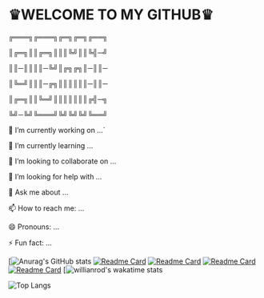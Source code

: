 # ♛WELCOME TO MY GITHUB♛

╔═══╗╔═══╗╔═╗╔═╗╔══╗

║╔═╗║║╔═╗║║║╚╝║║╚╣─╝

║║─║║║║─╚╝║╔╗╔╗║─║║─

║╚═╝║║║─╔╗║║║║║║─║║─

║╔═╗║║╚═╝║║║║║║║╔╣─╗

╚╝─╚╝╚═══╝╚╝╚╝╚╝╚══╝

🔭 I’m currently working on …`

🌱 I’m currently learning …

👯 I’m looking to collaborate on …

🤔 I’m looking for help with …

💬 Ask me about …

📫 How to reach me: …

😄 Pronouns: …

⚡ Fun fact: …

[![Anurag's GitHub stats](https://github-readme-stats.vercel.app/api?username=zamxyz&theme=outrun&show_icons=true)
[![Readme Card](https://github-readme-stats.vercel.app/api/pin/?username=zamxyz&repo=Acmi&theme=shades-of-purple)](https://github.com/zamxyz/Acmi)
[![Readme Card](https://github-readme-stats.vercel.app/api/pin/?username=zamxyz&repo=crack&theme=shades-of-purple)](https://github.com/zamxyz/crack)
[![Readme Card](https://github-readme-stats.vercel.app/api/pin/?username=zamxyz&repo=terkey&theme=shades-of-purple)](https://github.com/zamxyz/terkey)
[![Readme Card](https://github-readme-stats.vercel.app/api/pin/?username=zamxyz&repo=encrypt&theme=shades-of-purple)](https://github.com/zamxyz/encrypt)
[![willianrod's wakatime stats](https://github-readme-stats.vercel.app/api/wakatime?username=zamxyz&theme=vision-friendly-dark)



![Top Langs](https://github-readme-stats.vercel.app/api/top-langs/?username=zamxyz&theme=midnight-putple)
